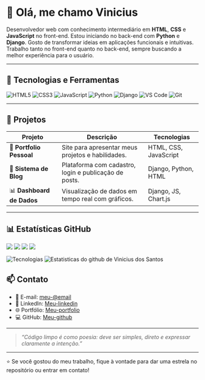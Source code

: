 # 👋 Olá, me chamo Vinicius

Desenvolvedor web com conhecimento intermediário em **HTML**, **CSS** e **JavaScript** no front-end. Estou iniciando no back-end com **Python** e **Django**. Gosto de transformar ideias em aplicações funcionais e intuitivas. Trabalho tanto no front-end quanto no back-end, sempre buscando a melhor experiência para o usuário.

---

## 🚀 Tecnologias e Ferramentas

![HTML5](https://img.shields.io/badge/HTML5-E34F26?style=for-the-badge&logo=html5&logoColor=fff)
![CSS3](https://img.shields.io/badge/CSS3-1572B6?style=for-the-badge&logo=css3&logoColor=fff)
![JavaScript](https://img.shields.io/badge/JavaScript-F7DF1E?style=for-the-badge&logo=javascript&logoColor=000)
![Python](https://img.shields.io/badge/Python-3776AB?style=for-the-badge&logo=python&logoColor=fff)
![Django](https://img.shields.io/badge/Django-092E20?style=for-the-badge&logo=django&logoColor=fff)
![VS Code](https://img.shields.io/badge/VSCode-007ACC?style=for-the-badge&logo=visual-studio-code&logoColor=white)
![Git](https://img.shields.io/badge/Git-F05032?style=for-the-badge&logo=git&logoColor=white)

---

## 📂 Projetos

| Projeto | Descrição | Tecnologias |
|--------|-----------|-------------|
| 💼 **Portfolio Pessoal** | Site para apresentar meus projetos e habilidades. | HTML, CSS, JavaScript |
| 🧾 **Sistema de Blog** | Plataforma com cadastro, login e publicação de posts. | Django, Python, HTML |
| 📊 **Dashboard de Dados** | Visualização de dados em tempo real com gráficos. | Django, JS, Chart.js |

---

## 📊 Estatísticas GitHub

![](https://github-profile-summary-cards.vercel.app/api/cards/profile-details?username=Vinxy16&theme=github_dark&locale=pt-br)
![](https://github-profile-summary-cards.vercel.app/api/cards/repos-per-language?username=Vinxy16&theme=github_dark&locale=pt-br)
![](https://github-profile-summary-cards.vercel.app/api/cards/most-commit-language?username=Vinxy16&theme=github_dark&locale=pt-br)
![](https://github-profile-summary-cards.vercel.app/api/cards/stats?username=Vinxy16&theme=github_dark&locale=pt-br)


![Tecnologias](https://github-readme-stats.vercel.app/api?username=Vinyx16&show_icons=true&theme=github_dark&hide=prs,issues)
![Estatisticas do github de Vinicius dos Santos](https://github-readme-stats.vercel.app/api/top-langs/?username=Vinyx16&layout=compact&theme=github_dark)


## 📫 Contato

- 💌 E-mail: [meu-@email](vinig3496@gmail.com)
- 💼 LinkedIn: [Meu-linkedin](https://www.linkedin.com/in/vinicius-dos-santos-barbosa-8b623a247?utm_source=share&utm_campaign=share_via&utm_content=profile&utm_medium=android_app)
- 🌐 Portfólio: [Meu-portfolio](https://vinyx16.github.io/Meu-portfolio/)
- 💻 GitHub: [Meu-github](https://github.com/Vinyx16)

---

> _“Código limpo é como poesia: deve ser simples, direto e expressar claramente a intenção.”_

---

⭐️ Se você gostou do meu trabalho, fique à vontade para dar uma estrela no repositório ou entrar em contato!
